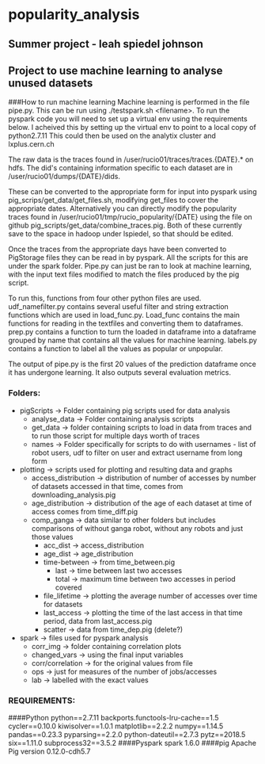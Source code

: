 # popularity\_analysis
## Summer project - leah spiedel johnson


## Project to use machine learning to analyse unused datasets

###How to run machine learning
Machine learning is performed in the file pipe.py. This can be run using ./testspark.sh \<filename\>.
To run the pyspark code you will need to set up a virtual env using the requirements below. I acheived this by setting up the virtual env to point to a local copy of python2.7.11 This could then be used on the analytix cluster and lxplus.cern.ch

The raw data is the traces found in /user/rucio01/traces/traces.{DATE}.\* on hdfs. The did's containing information specific to each dataset are in /user/rucio01/dumps/{DATE}/dids.

These can be converted to the appropriate form for input into pyspark using pig\_scrips/get\_data/get\_files.sh, modifying get\_files to cover the appropriate dates. Alternatively you can directly modify the popularity traces found in /user/rucio01/tmp/rucio\_popularity/{DATE} using the file on github pig\_scripts/get\_data/combine\_traces.pig. Both of these currently save to the space in hadoop under lspiedel, so that should be edited.

Once the traces from the appropriate days have been converted to PigStorage files they can be read in by pyspark. All the scripts for this are under the spark folder. Pipe.py can just be ran to look at machine learning, with the input text files modified to match the files produced by the pig script.

To run this, functions from four other python files are used. udf\_namefilter.py contains several useful filter and string extraction functions which are used in load\_func.py. Load\_func contains the main functions for reading in the textfiles and converting them to dataframes. prep.py contains a function to turn the loaded in dataframe into a dataframe grouped by name that contains all the values for machine learning. labels.py contains a function to label all the values as popular or unpopular.

The output of pipe.py is the first 20 values of the prediction dataframe once it has undergone learning. It also outputs several evaluation metrics.
 

### Folders:
* pigScripts -> Folder containing pig scripts used for data analysis
  * analyse\_data -> Folder containing analysis scripts
  * get\_data -> folder containing scripts to load in data from traces and to run those script for multiple days worth of traces
  * names -> Folder specifically for scripts to do with usernames - list of robot users, udf to filter on user and extract username from long form
* plotting -> scripts used for plotting and resulting data and graphs
  * access\_distribution -> distribution of number of accesses by number of datasets accessed in that time, comes from downloading\_analysis.pig
  * age\_distribution -> distribution of the age of each dataset at time of access comes from time\_diff.pig
  * comp\_ganga -> data similar to other folders but includes comparisons of without ganga robot, without any robots and just those values
    * acc\_dist -> access\_distribution
    * age\_dist -> age\_distribution
    * time\-between -> from time\_between.pig
      * last -> time between last two accesses
      * total -> maximum time between two accesses in period covered
    * file\_lifetime -> plotting the average number of accesses over time for datasets
    * last\_access  -> plotting the time of the last access in that time period, data from last\_access.pig
    * scatter -> data from time\_dep.pig (delete?)
* spark -> files used for pyspark analysis
   * corr\_img -> folder containing correlation plots
   * changed\_vars -> using the final input variables
   * corr/correlation -> for the original values from file 
   * ops -> just for measures of the number of jobs/accesses
   * lab -> labelled with the exact values


### REQUIREMENTS:
####Python
python==2.7.11
backports.functools-lru-cache==1.5
cycler==0.10.0
kiwisolver==1.0.1
matplotlib==2.2.2
numpy==1.14.5
pandas==0.23.3
pyparsing==2.2.0
python-dateutil==2.7.3
pytz==2018.5
six==1.11.0
subprocess32==3.5.2
####Pyspark
spark 1.6.0
####pig 
Apache Pig version 0.12.0-cdh5.7
